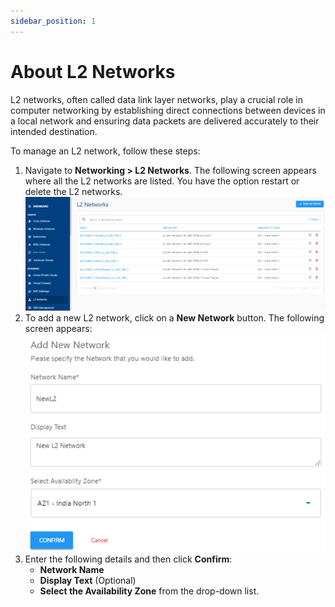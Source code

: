 ```yaml
---
sidebar_position: 1
---
```

# About L2 Networks

L2 networks, often called data link layer networks, play a crucial role in computer networking by establishing direct connections between devices in a local network and ensuring data packets are delivered accurately to their intended destination.

To manage an L2 network, follow these steps:

1. Navigate to **Networking > L2 Networks**. The following screen appears where all the L2 networks are listed. You have the option restart or delete the L2 networks.
   ![Manage NAT gateway](img/L21.png)
2. To add a new L2 network, click on a **New Network** button. The following screen appears:
   ![Manage NAT gateway](img/L22.png)
3. Enter the following details and then click **Confirm**:
	- **Network Name**
	- **Display Text** (Optional)
	- **Select the Availability Zone** from the drop-down list.
   

